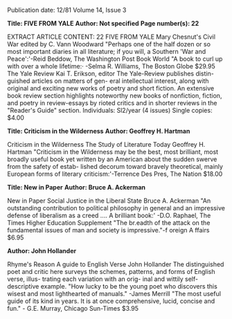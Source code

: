 Publication date: 12/81
Volume 14, Issue 3

**Title: FIVE FROM YALE**
**Author: Not specified**
**Page number(s): 22**

EXTRACT ARTICLE CONTENT:
22 
FIVE FROM YALE 
Mary Chesnut's 
Civil War 
edited by C. Vann Woodward 
"Perhaps one of the half dozen or 
so most important diaries in all 
literature; if you will, a Southern 
'War and Peace':'-Reid Beddow, 
The Washington Post Book World 
"A book to curl up with over a whole 
lifetime:· -Selma R. Williams, 
The Boston Globe $29.95 
The Yale Review 
Kai T. Erikson, editor 
The Yale-Review publishes distin-
guished articles on matters of gen-
eral intellectual interest, along 
with original and exciting new 
works of poetry and short fiction. 
An extensive book review section 
highlights noteworthy new books 
of nonfiction, fiction, and poetry in 
review-essays by rioted critics and 
in shorter reviews in the "Reader's 
Guide" section. 
Individuals: Sl2/year (4 issues) 
Single copies: $4.00 


**Title: Criticism in the Wilderness**
**Author: Geoffrey H. Hartman**

Criticism in the 
Wilderness 
The Study of Literature Today 
Geoffrey H. Hartman 
"Criticism in the Wilderness may 
be the best, most brilliant, most 
broadly useful book yet written by 
an American about the sudden 
swerve from the safety of estab-
lished decorum toward bravely 
theoretical, mainly European forms 
of literary criticism:'-Terrence 
Des Pres, The Nation 
$18.00 


**Title: New in Paper**
**Author: Bruce A. Ackerman**

New in Paper 
Social Justice in the 
Liberal State 
Bruce A. Ackerman 
"An outstanding contribution to 
political philosophy in general and 
an impressive defense of liberalism 
as a creed .... A brilliant book:' 
-D.O. Raphael, The Times Higher 
Education Supplement 
"The br.eadth of the attack on the 
fundamental issues of man and 
society is impressive."-f oreign 
A ffairs $6.95 


**Author: John Hollander**

Rhyme's Reason 
A guide to English Verse 
John Hollander 
The distinguished poet and critic 
here surveys the schemes, patterns, 
and forms of English verse, illus-
trating each variation with an orig-
inal and wittily self-descriptive 
example. 
"How lucky to be the young poet 
who discovers this wisest and most 
lighthearted of manuals." 
-James Merrill 
"The most useful guide of its kind in 
years. It is at once comprehensive, 
lucid, concise and fun." - G.E. 
Murray, Chicago Sun-Times $3.95